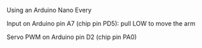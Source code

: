 Using an Arduino Nano Every

Input on Arduino pin A7 (chip pin PD5): pull LOW to move the arm

Servo PWM on Arduino pin D2 (chip pin PA0)
